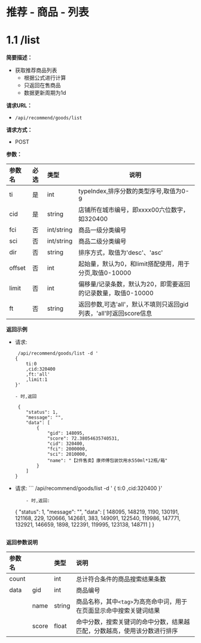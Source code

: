 # 推荐 - 商品 - 列表

# 1.1 /list

**简要描述：** 

- 获取推荐商品列表
    - 根据公式进行计算
    - 只返回在售商品
    - 数据更新周期为1d

**请求URL：** 
- ` /api/recommend/goods/list `
  
**请求方式：**
- POST 

**参数：** 

|参数名|必选|类型|说明|
|:----|:---|:-----|-----|
|ti   |是|int |typeIndex,排序分数的类型序号,取值为0-9|
|cid  |是  |string |店铺所在城市编号，即xxxx00六位数字，如320400|
|fci  |否  |int/string |商品一级分类编号|
|sci  |否  |int/string |商品二级分类编号|
|dir  |否  |string |排序方式，取值为'desc'、'asc'|
|offset|否|int |起始量，默认为0，和limit搭配使用，用于分页,取值0-10000| 
|limit|否|int |偏移量/记录条数，默认为20，即需要返回的记录数量，取值0-10000| 
|ft  |否  |string |返回参数,可选'all'，默认不填则只返回gid列表，'all'时返回score信息|

 **返回示例**

  - 请求:

	```
	 /api/recommend/goods/list -d '
	{
		ti:0
		,cid:320400
		,ft:'all'
		,limit:1
	}'
	```
     	- 时,返回

	``` 
	 {
	    "status": 1,
	    "message": "",
	    "data": [
	        {
	            "gid": 148095,
	            "score": 72.38054635740531,
	            "cid": 320400,
	            "fci": 2000000,
	            "sci": 2010000,
	            "name": "【2件售卖】康师傅包装饮用水550ml*12瓶/箱"
	        }
	    ]
	}
	```
  - 请求:
        ```
	/api/recommend/goods/list -d '
	{
		ti:0
		,cid:320400
	}'
	```
        - 时,返回:
	
	```
	{
	    "status": 1,
	    "message": "",
	    "data": [
	        148095,
	        148219,
	        1190,
	        130191,
	        121168,
	        229,
	        120666,
	        142681,
	        383,
	        149091,
	        122540,
	        119986,
	        147771,
	        132921,
	        146659,
	        1898,
	        122391,
	        119995,
	        123138,
	        148711
	    ]
	}
	```
 **返回参数说明** 

|参数名||类型|说明|
|:----|:---|:---|:-----|
|count||int|总计符合条件的商品搜索结果条数|
|data|gid   |int     |商品编号|
||name  |string     |商品名称，其中`<tag>`为高亮命中词，用于在页面显示命中搜索关键词结果|
||score  |float     |命中分数，搜索关键词的命中分数，结果越匹配，分数越高，使用该分数进行排序|

